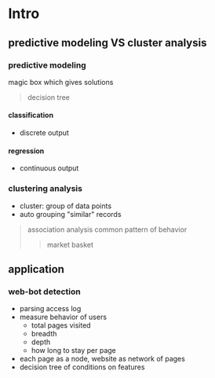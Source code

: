 # Intro

## predictive modeling VS cluster analysis

### predictive modeling

magic box which gives solutions

> decision tree

#### classification

- discrete output

#### regression

- continuous output

### clustering analysis

- cluster: group of data points
- auto grouping "similar" records

> association analysis
> common pattern of behavior
>
> > market basket

## application

### web-bot detection

- parsing access log
- measure behavior of users
  - total pages visited
  - breadth
  - depth
  - how long to stay per page
- each page as a node, website as network of pages
- decision tree of conditions on features
